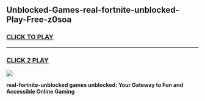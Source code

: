 
## Unblocked-Games-real-fortnite-unblocked-Play-Free-z0soa
<h3>
<a href="https://premium76.site?title=real-fortnite-unblocked&ref=10A">CLICK TO PLAY</a></h3>
<hr>

<h3>
<a href="https://premium76.site?title=real-fortnite-unblocked&ref=10A">CLICK 2 PLAY</a>
  
</h3>

<a href="https://premium76.site?title=real-fortnite-unblocked&ref=10A"><img src="https://clearcache.store/games.png"></a>


**real-fortnite-unblocked games unblocked: Your Gateway to Fun and Accessible Online Gaming**
